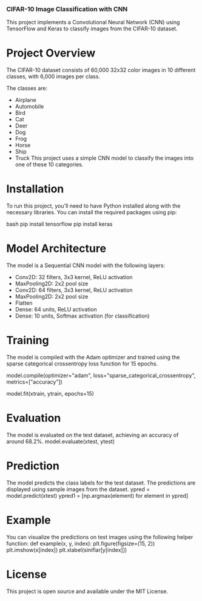 ### CIFAR-10 Image Classification with CNN

This project implements a Convolutional Neural Network (CNN) using TensorFlow and Keras to classify images from the CIFAR-10 dataset.

# Project Overview
The CIFAR-10 dataset consists of 60,000 32x32 color images in 10 different classes, with 6,000 images per class. 

The classes are:

- Airplane 
- Automobile 
- Bird 
- Cat 
- Deer 
- Dog 
- Frog 
- Horse 
- Ship 
- Truck 
This project uses a simple CNN model to classify the images into one of these 10 categories.

# Installation
To run this project, you'll need to have Python installed along with the necessary libraries. You can install the required packages using pip:

bash
pip install tensorflow
pip install keras 


# Model Architecture
The model is a Sequential CNN model with the following layers:

- Conv2D: 32 filters, 3x3 kernel, ReLU activation
- MaxPooling2D: 2x2 pool size
- Conv2D: 64 filters, 3x3 kernel, ReLU activation
- MaxPooling2D: 2x2 pool size
- Flatten
- Dense: 64 units, ReLU activation
- Dense: 10 units, Softmax activation (for classification)

# Training
The model is compiled with the Adam optimizer and trained using the sparse categorical crossentropy loss function for 15 epochs.

model.compile(optimizer="adam",
              loss="sparse_categorical_crossentropy",
              metrics=["accuracy"])

model.fit(xtrain, ytrain, epochs=15)

# Evaluation
The model is evaluated on the test dataset, achieving an accuracy of around 68.2%.
model.evaluate(xtest, ytest)

# Prediction
The model predicts the class labels for the test dataset. The predictions are displayed using sample images from the dataset.
ypred = model.predict(xtest)
ypred1 = [np.argmax(element) for element in ypred]

# Example
You can visualize the predictions on test images using the following helper function:
def example(x, y, index):
    plt.figure(figsize=(15, 2))
    plt.imshow(x[index])
    plt.xlabel(siniflar[y[index]])
    
# License
This project is open source and available under the MIT License.
